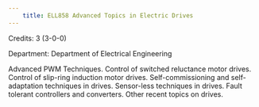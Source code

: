 ```yaml
---
    title: ELL858 Advanced Topics in Electric Drives
---
```

Credits: 3 (3-0-0)

Department: Department of Electrical Engineering

Advanced PWM Techniques. Control of switched reluctance motor drives. Control of slip-ring induction motor drives. Self-commissioning and self-adaptation techniques in drives. Sensor-less techniques in drives. Fault tolerant controllers and converters. Other recent topics on drives.